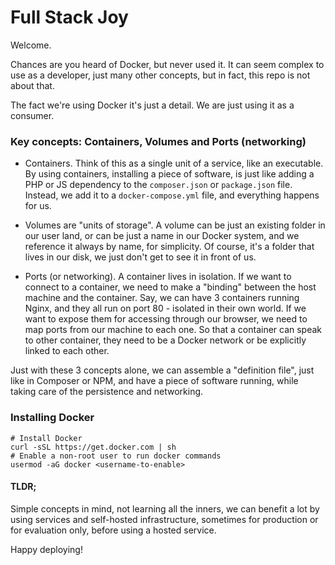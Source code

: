 # Full Stack Joy

Welcome.

Chances are you heard of Docker, but never used it. It can seem complex to use as a developer, just many other concepts, but in fact, this repo is not about that.

The fact we're using Docker it's just a detail. We are just using it as a consumer.

### Key concepts: Containers, Volumes and Ports (networking)

- Containers. Think of this as a single unit of a service, like an executable. By using containers, installing a piece of software, is just like adding a PHP or JS dependency to the `composer.json` or `package.json` file. Instead, we add it to a `docker-compose.yml` file, and everything happens for us.

- Volumes are "units of storage". A volume can be just an existing folder in our user land, or can be just a name in our Docker system, and we reference it always by name, for simplicity. Of course, it's a folder that lives in our disk, we just don't get to see it in front of us.

- Ports (or networking). A container lives in isolation. If we want to connect to a container, we need to make a "binding" between the host machine and the container. Say, we can have 3 containers running Nginx, and they all run on port 80 - isolated in their own world. If we want to expose them for accessing through our browser, we need to map ports from our machine to each one. So that a container can speak to other container, they need to be a Docker network or be explicitly linked to each other. 

Just with these 3 concepts alone, we can assemble a "definition file", just like in Composer or NPM, and have a piece of software running, while taking care of the persistence and networking.

### Installing Docker

```
# Install Docker
curl -sSL https://get.docker.com | sh
# Enable a non-root user to run docker commands
usermod -aG docker <username-to-enable>
```

#### TLDR;

Simple concepts in mind, not learning all the inners, we can benefit a lot by using services and self-hosted infrastructure, sometimes for production or for evaluation only, before using a hosted service.

Happy deploying!
